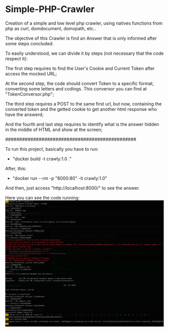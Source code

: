 # Simple-PHP-Crawler

Creation of a simple and low level php crawler, using natives functions from php as curl, domdocument, domxpath, etc..

The objective of this Crawler is find an Answer that is only informed after some steps concluded.

To easily understood, we can divide it by steps (not necessary that the code respect it):

The first step requires to find the User's Cookie and Current Token after access the mocked URL;

At the second step, the code should convert Token to a specific format, converting some letters and codings. This conversor you can find at "TokenConversor.php";

The third step requires a POST to the same first url, but now, containing the converted token and the getted cookie to get another html response who have the answerd;

And the fourth and last step requires to identify what is the answer hidden in the middle of HTML and show at the screen;

###############################################

To run this project, basically you have to run:

- "docker build -t crawly:1.0 ."

After, this:

- "docker run --rm -p "8000:80" -it crawly:1.0"

And then, just access "http://localhost:8000/" to see the answer.

Here you can see the code running:
<img src="Running.jpg" alt="Projet running with docker"/>
